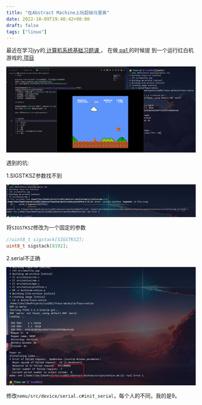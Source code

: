 ```yaml
---
title: "在Abstract Machine上玩超级马里奥"
date: 2022-10-09T19:40:42+08:00
draft: false
tags: ["linux"]
---
```

最近在学习jyy的[ 计算机系统基础习题课 ](http://jyywiki.cn/ICS/2021/)，
在做[ pa1 ](https://nju-projectn.github.io/ics-pa-gitbook/ics2021/1.1.html#nemu%E6%98%AF%E4%BB%80%E4%B9%88)的时候提
到一个运行红白机游戏的[ 项目 ](https://github.com/NJU-ProjectN/fceux-am)

![运行起来的效果](/images/4.png)

遇到的坑:

1.SIGSTKSZ参数找不到

![SIGSTKSZ参数找不到](/images/5.png)

将`SIGSTKSZ`修改为一个固定的参数

```c
//uint8_t sigstack[SIGSTKSZ];
uint8_t sigstack[8192];
```

2.serial不正确

![serial不正确](/images/6.png)

修改`nemu/src/device/serial.c#init_serial`，每个人的不同，我的是9。